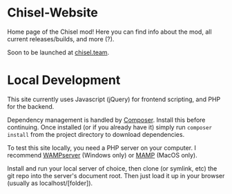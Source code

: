 # Chisel-Website

Home page of the Chisel mod! Here you can find info about the mod, all current releases/builds, and more (?).

Soon to be launched at [chisel.team](http://chisel.team).

# Local Development

This site currently uses Javascript (jQuery) for frontend scripting, and PHP for the backend.

Dependency management is handled by [Composer](https://getcomposer.org/). Install this before continuing. Once installed (or if you already have it) simply run `composer install` from the project directory to download dependencies.

To test this site locally, you need a PHP server on your computer. I recommend [WAMPserver](http://www.wampserver.com/en/) (Windows only) or [MAMP](https://www.mamp.info/en/) (MacOS only).

Install and run your local server of choice, then clone (or symlink, etc) the git repo into the server's document root. Then just load it up in your browser (usually as localhost/[folder]).
